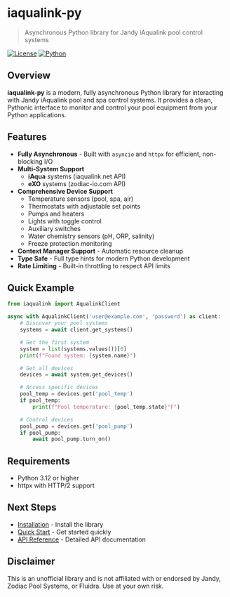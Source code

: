 # iaqualink-py

> Asynchronous Python library for Jandy iAqualink pool control systems

[![License](https://img.shields.io/badge/License-BSD_3--Clause-blue.svg)](https://opensource.org/licenses/BSD-3-Clause)
[![Python](https://img.shields.io/badge/python-3.12%2B-blue.svg)](https://www.python.org/downloads/)

## Overview

**iaqualink-py** is a modern, fully asynchronous Python library for interacting with Jandy iAqualink pool and spa control systems. It provides a clean, Pythonic interface to monitor and control your pool equipment from your Python applications.

## Features

- **Fully Asynchronous** - Built with `asyncio` and `httpx` for efficient, non-blocking I/O
- **Multi-System Support**
    - **iAqua** systems (iaqualink.net API)
    - **eXO** systems (zodiac-io.com API)
- **Comprehensive Device Support**
    - Temperature sensors (pool, spa, air)
    - Thermostats with adjustable set points
    - Pumps and heaters
    - Lights with toggle control
    - Auxiliary switches
    - Water chemistry sensors (pH, ORP, salinity)
    - Freeze protection monitoring
- **Context Manager Support** - Automatic resource cleanup
- **Type Safe** - Full type hints for modern Python development
- **Rate Limiting** - Built-in throttling to respect API limits

## Quick Example

```python
from iaqualink import AqualinkClient

async with AqualinkClient('user@example.com', 'password') as client:
    # Discover your pool systems
    systems = await client.get_systems()

    # Get the first system
    system = list(systems.values())[0]
    print(f"Found system: {system.name}")

    # Get all devices
    devices = await system.get_devices()

    # Access specific devices
    pool_temp = devices.get('pool_temp')
    if pool_temp:
        print(f"Pool temperature: {pool_temp.state}°F")

    # Control devices
    pool_pump = devices.get('pool_pump')
    if pool_pump:
        await pool_pump.turn_on()
```

## Requirements

- Python 3.12 or higher
- httpx with HTTP/2 support

## Next Steps

- [Installation](getting-started/installation.md) - Install the library
- [Quick Start](getting-started/quickstart.md) - Get started quickly
- [API Reference](api/client.md) - Detailed API documentation

## Disclaimer

This is an unofficial library and is not affiliated with or endorsed by Jandy, Zodiac Pool Systems, or Fluidra. Use at your own risk.
